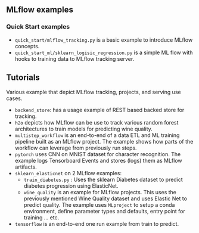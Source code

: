 ## MLflow examples

### Quick Start examples
* `quick_start/mlflow_tracking.py` is a basic example to introduce MLflow concepts.
* `quick_start_ml/sklearn_logisic_regression.py` is a simple ML flow with hooks to training data to MLflow 
tracking server.

## Tutorials
Various example that depict MLflow tracking, projects, and serving use cases.

* `backend_store`: has a usage example of REST based backed store for tracking.
* `h2o` depicts how MLflow can be use to track various random forest architectures to train models 
for predicting wine quality.
* `multistep_workflow` is an end-to-end of a data ETL and ML training pipeline built as an MLflow 
project. The example shows how parts of the workflow can leverage from previously run steps.
* `pytorch` uses CNN on MNIST dataset for character recognition. The example logs Tensorboard Events
and stores (logs) them as MLflow artifacts.
* `sklearn_elasticnet` on 2 MLflow examples:
   * `train_diabetes.py` : Uses the sklearn Diabetes dataset to predict diabetes progression 
   using ElasticNet.
   * `wine_quality` is an example for MLflow projects. This uses the previously mentioned Wine 
   Quality dataset and uses Elastic Net to predict quality. The example uses `MLproject` to setup a 
   conda environment, define parameter types and defaults, entry point for training ... etc.
* `tensorflow` is an end-to-end one run example from train to predict.

